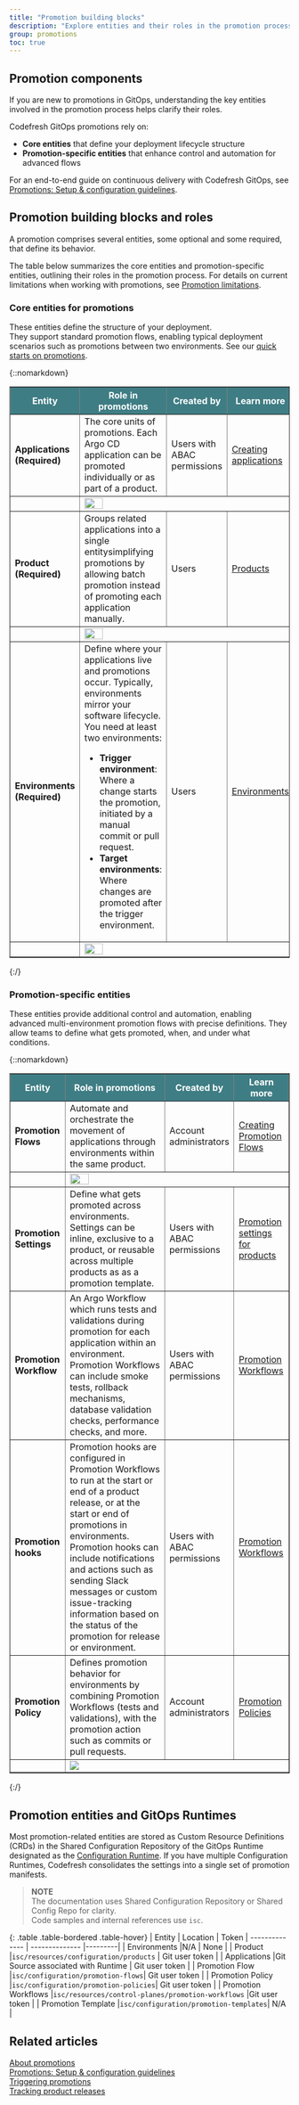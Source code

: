 ```yaml
---
title: "Promotion building blocks"
description: "Explore entities and their roles in the promotion process"
group: promotions
toc: true
---
```


## Promotion components
If you are new to promotions in GitOps, understanding the key entities involved in the promotion process helps clarify their roles.

Codefresh GitOps promotions rely on:
* **Core entities** that define your deployment lifecycle structure
* **Promotion-specific entities** that enhance control and automation for advanced flows

For an end-to-end guide on continuous delivery with Codefresh GitOps, see [Promotions: Setup & configuration guidelines]({{site.baseurl}}/docs/promotions/create-promotion-sequence/). 

## Promotion building blocks and roles

A promotion comprises several entities, some optional and some required, that define its behavior.

The table below summarizes the core entities and promotion-specific entities, outlining their roles in the promotion process.
For details on current limitations when working with promotions, see [Promotion limitations]({{site.baseurl}}/docs/promotions/promotion-limitations/).

### Core entities for promotions
These entities define the structure of your deployment.<br>They support standard promotion flows, enabling typical deployment scenarios such as promotions between two environments. See our [quick starts on promotions]({{site.baseurl}}/docs/gitops-quick-start/gitops-quick-start/#promoting-applications).

{::nomarkdown}
<table border="1" width="100%">
  <tr style="background-color: #3f7d84; color: white;">
    <th width="20%">Entity</th>
    <th width="50%">Role in promotions</th>
    <th width="10%">Created by</th>
    <th width="20%">Learn more</th>
  </tr>
  <tr>
    <td><strong>Applications (Required)</strong></td>
    <td>The core units of promotions. Each Argo CD application can be promoted individually or as part of a product.</td>
    <td>Users with ABAC permissions</td>
    <td><a href="https://codefresh.io/docs/docs/deployments/gitops/create-application/">Creating applications</a></td>
  </tr>
  <tr>
    <td></td>
    <td colspan="3"><img src="../../../images/gitops-promotions/components/applications.png" style="max-width: 100%; height: 30%;">
  </tr>  
  <tr>
    <td><strong>Product (Required)</strong></td>
    <td>Groups related applications into a single entitysimplifying promotions by allowing batch promotion instead of promoting each application manually.</td>
    <td>Users</td>
    <td><a href="https://codefresh.io/docs/docs/products/about-products/">Products</a></td>
  </tr>
  <tr>
    <td></td>
    <td colspan="3"><img src="../../../images/gitops-promotions/components/products.png" style="max-width: 100%; height: 30%;">
  </tr>
  <tr>
    <td><strong>Environments (Required)</strong></td>
    <td>Define where your applications live and promotions occur. Typically, environments mirror your software lifecycle.<br>
      You need at least two environments:
      <ul>
        <li><strong>Trigger environment</strong>: Where a change starts the promotion, initiated by a manual commit or pull request.</li>
        <li><strong>Target environments</strong>: Where changes are promoted after the trigger environment.</li>
      </ul>
    </td>
    <td>Users</td>
    <td><a href="https://codefresh.io/docs/docs/environments/environments-overview/">Environments</a></td>
  </tr>
  <tr>
    <td></td>
    <td colspan="3"><img src="../../../images/gitops-promotions/components/environments.png" style="max-width: 100%; height: 30%;">
  </tr>
</table>
{:/}

### Promotion-specific entities
These entities provide additional control and automation, enabling advanced multi-environment promotion flows with precise definitions. They allow teams to define what gets promoted, when, and under what conditions.

{::nomarkdown}
<table border="1" width="100%">
  <tr style="background-color: #3f7d84; color: white;">
    <th width="20%">Entity</th>
    <th width="50%">Role in promotions</th>
    <th width="10%">Created by</th>
    <th width="20%">Learn more</th>
  </tr>
  <tr>
    <td><strong>Promotion Flows</strong></td>
    <td>Automate and orchestrate the movement of applications through environments within the same product.</td>
    <td>Account administrators</td>
    <td><a href="https://codefresh.io/docs/docs/promotions/promotion-flow/">Creating Promotion Flows</a></td>
  </tr>
  <tr>
    <td></td>
    <td colspan="3"><img src="../../../images/gitops-promotions/components/promotion-flow.png" style="max-width: 100%; height: 30%;">
  </tr>
  <tr>
    <td><strong>Promotion Settings</strong></td>
    <td>Define what gets promoted across environments. Settings can be inline, exclusive to a product, or reusable across multiple products as  as a promotion template.</td>
    <td>Users with ABAC permissions</td>
    <td><a href="https://codefresh.io/docs/docs/products/configure-product-settings/">Promotion settings for products</a></td>
  </tr>
  <tr>
    <td><strong>Promotion Workflow</strong></td>
    <td>An Argo Workflow which runs tests and validations during promotion for each application within an environment. Promotion Workflows can include smoke tests, rollback mechanisms, database validation checks, performance checks, and more.</td>
    <td>Users with ABAC permissions</td>
    <td><a href="https://codefresh.io/docs/docs/promotions/promotion-workflow/">Promotion Workflows</a></td>
  </tr>
  <tr>
    <td><strong>Promotion hooks</strong></td>
    <td>Promotion hooks are configured in Promotion Workflows to run at the start or end of a product release, or at the start or end of promotions in environments. Promotion hooks can include notifications and actions such as sending Slack messages or custom issue-tracking information based on the status of the promotion for release or environment.</td>
    <td>Users with ABAC permissions</td>
    <td><a href="https://codefresh.io/docs/docs/promotions/promotion-hooks/">Promotion Workflows</a></td>
  </tr>
  <tr>
    <td><strong>Promotion Policy</strong></td>
    <td>Defines promotion behavior for environments by combining Promotion Workflows (tests and validations), with the promotion action such as commits or pull requests.</td>
    <td>Account administrators</td>
    <td><a href="https://codefresh.io/docs/docs/promotions/promotion-policy/">Promotion Policies</a></td>
  </tr>
  <tr>
    <td></td>
    <td colspan="4"><img src="../../../images/gitops-promotions/components/promotion-policy.png" style="max-width: 100%; height: auto;"">
  </tr>
</table>

{:/}



## Promotion entities and GitOps Runtimes

Most promotion-related entities are stored as Custom Resource Definitions (CRDs) in the Shared Configuration Repository of the GitOps Runtime designated as the [Configuration Runtime]({{site.baseurl}}/docs/installation/gitops/configuration-runtime/). 
If you have multiple Configuration Runtimes, Codefresh consolidates the settings into a single set of promotion manifests.

>**NOTE**  
The documentation uses Shared Configuration Repository or Shared Config Repo for clarity.  
Code samples and internal references use `isc`.


{: .table .table-bordered .table-hover}
| Entity             | Location              | Token
| --------------    | --------------           |---------|
| Environments           |N/A | None  |
| Product                |`isc/resources/configuration/products` | Git user token |
| Applications           |Git Source associated with Runtime | Git user token |
| Promotion Flow         |`isc/configuration/promotion-flows`| Git user token |
| Promotion Policy       |`isc/configuration/promotion-policies`| Git user token |
| Promotion Workflows    |`isc/resources/control-planes/promotion-workflows` |Git user token |
| Promotion Template     |`isc/configuration/promotion-templates`| N/A |



## Related articles
[About promotions]({{site.baseurl}}/docs/promotions/promotions-overview/)  
[Promotions: Setup & configuration guidelines]({{site.baseurl}}/docs/promotions/create-promotion-sequence/)  
[Triggering promotions]({{site.baseurl}}/docs/promotions/trigger-promotions/)  
[Tracking product releases]({{site.baseurl}}/docs/promotions/product-releases/)  



